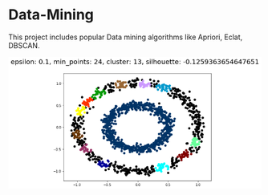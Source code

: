 # Data-Mining
This project includes popular Data mining algorithms like Apriori, Eclat, DBSCAN.

![](2.PNG) 
